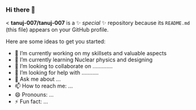 ### Hi there 👋

<
**tanuj-007/tanuj-007** is a ✨ _special_ ✨ repository because its `README.md` (this file) appears on your GitHub profile.

Here are some ideas to get you started:

- 🔭 I’m currently working on my skillsets and valuable aspects
- 🌱 I’m currently learning Nuclear physics and designing
- 👯 I’m looking to collaborate on .............
- 🤔 I’m looking for help with ...........
- 💬 Ask me about ...
- 📫 How to reach me: ...
- 😄 Pronouns: ...
- ⚡ Fun fact: ...
 
>
